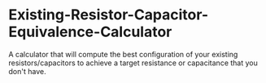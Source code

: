 # Existing-Resistor-Capacitor-Equivalence-Calculator
A calculator that will compute the best configuration of your existing resistors/capacitors to achieve a target resistance or capacitance that you don't have.
